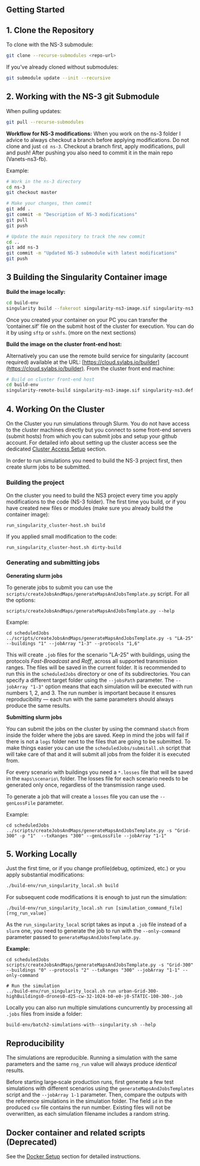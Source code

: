 ## Getting Started

## 1. Clone the Repository

To clone with the NS-3 submodule:

```bash
git clone --recurse-submodules <repo-url>
```

If you've already cloned without submodules:

```bash
git submodule update --init --recursive
```

## 2. Working with the NS-3 git Submodule 

When pulling updates:

```bash
git pull --recurse-submodules
```

**Workflow for NS-3 modifications:**
When you work on the ns-3 folder I advice to always checkout a branch before applying modifications. Do not clone and just `cd ns-3`. Checkout a branch first, apply modifications, pull and push! After pushing you also need to commit it in the main repo (Vanets-ns3-fb).

Example:

```bash
# Work in the ns-3 directory
cd ns-3
git checkout master

# Make your changes, then commit
git add .
git commit -m "Description of NS-3 modifications"
git pull
git push

# Update the main repository to track the new commit
cd ..
git add ns-3
git commit -m "Updated NS-3 submodule with latest modifications"
git push
```



## 3 Building the Singularity Container image


**Build the image locally:**

```bash
cd build-env
singularity build --fakeroot singularity-ns3-image.sif singularity-ns3.def
```
Once you created your container on your PC you can transfer the ‘container.sif’ file on the submit host of the cluster for execution. You can do it by using `sftp` or `sshfs`. (more on the next sections)

**Build the image on the cluster front-end host:**

Alternatively you can use the remote build service for singularity (account required) available at the URL: [https://cloud.sylabs.io/builder](https://cloud.sylabs.io/builder). From the cluster front end machine:

```bash
# Build on cluster front-end host
cd build-env
singularity-remote-build singularity-ns3-image.sif singularity-ns3.def singularity-ns3.log
```


## 4. Working On the Cluster
On the Cluster you run simulations through Slurm. You do not have access to the cluster machines directly but you connect to some front-end servers (submit hosts) from which you can submit jobs and setup your github account. For detailed info about setting up the cluster access see the dedicated [Cluster Access Setup](CLUSTER_ACCESS_SETUP.md) section.

In order to run simulations you need to build the NS-3 project first, then create slurm jobs to be submitted. 

### Building the project
On the cluster you need to build the NS3 project every time you apply modifications to the code (NS-3 folder).
The first time you build, or if you have created new files or modules (make sure you already build the container image):

```
run_singularity_cluster-host.sh build

```

If you applied small modification to the code:

```
run_singularity_cluster-host.sh dirty-build

```
### Generating and submitting jobs
**Generating slurm jobs**

To generate jobs to submit you can use the `scripts/createJobsAndMaps/generateMapsAndJobsTemplate.py` script. For all the options:

```
scripts/createJobsAndMaps/generateMapsAndJobsTemplate.py --help
``` 

Example: 

```
cd scheduledJobs
../scripts/createJobsAndMaps/generateMapsAndJobsTemplate.py -s "LA-25" --buildings "1" --jobArray "1-3" --protocols "1,6"
```
This will create `.job` files for the scenario "LA-25" with buildings, using the protocols *Fast-Broadcast* and *Roff*, across all supported transmission ranges. The files will be saved in the current folder.
It is recommended to run this in the `scheduledJobs` directory or one of its subdirectories. You can specify a different target folder using the `--jobsPath` parameter.
The `--jobArray "1-3"` option means that each simulation will be executed with run numbers 1, 2, and 3. The run number is important because it ensures reproducibility — each run with the same parameters should always produce the same results.


**Submitting slurm jobs**

You can submit the jobs on the cluster by using the command `sbatch` from inside the folder where the jobs are saved. Keep in mind the jobs will fail if there is not a `logs` folder next to the files that are going to be submitted.
To make things easier you can use the `scheduledJobs/submitall.sh` script that will take care of that and it will submit all jobs from the folder it is executed from.  

For every scenario with buildings you need a `*.losses` file that will be saved in the `maps\scenario\` folder. The losses file for each scenario needs to be generated only once, regardless of the transmission range used.

To generate a job that will create a `losses` file you can use the `--genLossFile` parameter. 

Example:

```
cd scheduledJobs
../scripts/createJobsAndMaps/generateMapsAndJobsTemplate.py -s "Grid-300" -p "1"  --txRanges "300" --genLossFile --jobArray "1-1"
```
## 5. Working Locally

Just the first time, or if you change profile(debug, optimized, etc.) or you apply substantial modifications:

```bash
./build-env/run_singularity_local.sh build
```

For subsequent code modifications it is enough to just run the simulation:

```
./build-env/run_singularity_local.sh run [simulation_command_file] [rng_run_value]
```

As the `run_singularity_local` script takes as input a `.job` file instead of a `slurm` one, you need to generate the job to run with the `--only-command` parameter passed to `generateMapsAndJobsTemplate.py`.

**Example:**

```
cd scheduledJobs
scripts/createJobsAndMaps/generateMapsAndJobsTemplate.py -s "Grid-300" --buildings "0" --protocols "2" --txRanges "300" --jobArray "1-1" --only-command

# Run the simulation
../build-env/run_singularity_local.sh run urban-Grid-300-highBuildings0-drones0-d25-cw-32-1024-b0-e0-j0-STATIC-100-300-.job
```

Locally you can also run  multiple simulations cuncurrently by processing all `.jobs` files from inside a folder:

```
build-env/batch2-simulations-with--singularity.sh --help

```
## Reproducibility
The simulations are reproducible.
Running a simulation with the same parameters and the same `rng_run` value will always produce *identical* results.

Before starting large‑scale production runs, first generate a few test simulations with different scenarios using the `generateMapsAndJobsTemplates` script and the `--jobArray 1-1` parameter.
Then, compare the outputs with the reference simulations in the simulation folder. The field `id` in the produced `csv` file contains the run number.
Existing files will not be overwritten, as each simulation filename includes a random string.


## Docker container and related scripts (Deprecated)
See the [Docker Setup](DOCKER_SETUP.md) section for detailed  instructions.
